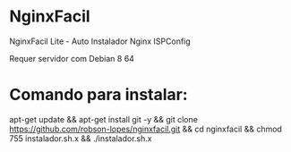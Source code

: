 # NginxFacil
NginxFacil Lite - Auto Instalador Nginx ISPConfig

Requer servidor com Debian 8 64

# Comando para instalar:

apt-get update && apt-get install git -y && git clone https://github.com/robson-lopes/nginxfacil.git && cd nginxfacil && chmod 755 instalador.sh.x && ./instalador.sh.x
